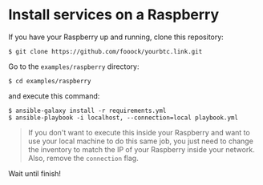 # Install services on a Raspberry

If you have your Raspberry up and running, clone this repository:

```shell
$ git clone https://github.com/fooock/yourbtc.link.git
```

Go to the `examples/raspberry` directory:

```shell
$ cd examples/raspberry
```

and execute this command:

```shell
$ ansible-galaxy install -r requirements.yml
$ ansible-playbook -i localhost, --connection=local playbook.yml
```

>If you don't want to execute this inside your Raspberry and want to use your local
> machine to do this same job, you just need to change the inventory to match the IP
> of your Raspberry inside your network. Also, remove the `connection` flag.

Wait until finish!
